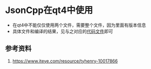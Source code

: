 # JsonCpp在qt4中使用   
- 在qt4中不能仅仅使用两个文件，需要整个文件，因为里面有版本信息   
- 具体文件和编译的结果，见与之对应的[代码文件](../03-qt-study-code/20-testJsoncpp-qt4)即可  



## 参考资料   
1. https://www.iteye.com/resource/tyhenry-10017866   
